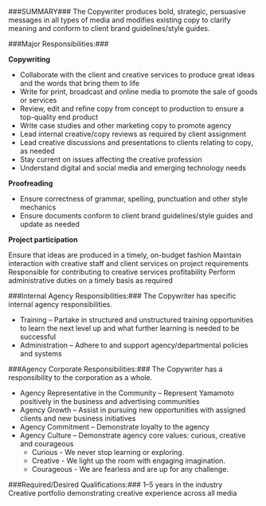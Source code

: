 ###SUMMARY###
The Copywriter produces bold, strategic, persuasive messages in all types of media and modifies existing copy to clarify meaning and conform to client brand guidelines/style guides.

###Major Responsibilities:###

**Copywriting**

- Collaborate with the client and creative services to produce great ideas and the words that bring them to life
- Write for print, broadcast and online media to promote the sale of goods or services
- Review, edit and refine copy from concept to production to ensure a top-quality end product
- Write case studies and other marketing copy to promote agency
- Lead internal creative/copy reviews as required by client assignment
- Lead creative discussions and presentations to clients relating to copy, as needed
- Stay current on issues affecting the creative profession
- Understand digital and social media and emerging technology needs

**Proofreading**

- Ensure correctness of grammar, spelling, punctuation and other style mechanics
- Ensure documents conform to client brand guidelines/style guides and update as needed

**Project participation**

Ensure that ideas are produced in a timely, on-budget fashion
Maintain interaction with creative staff and client services on project requirements
Responsible for contributing to creative services profitability
Perform administrative duties on a timely basis as required

###Internal Agency Responsibilities:###
The Copywriter has specific internal agency responsibilities.

- Training – Partake in structured and unstructured training opportunities to learn the next level up and what further learning is needed to be successful
- Administration – Adhere to and support agency/departmental policies and systems

###Agency Corporate Responsibilities:###
The Copywriter has a responsibility to the corporation as a whole.

- Agency Representative in the Community – Represent Yamamoto positively in the business and advertising communities
- Agency Growth – Assist in pursuing new opportunities with assigned clients and new business initiatives
- Agency Commitment – Demonstrate loyalty to the agency
- Agency Culture – Demonstrate agency core values: curious, creative and courageous
    - Curious - We never stop learning or exploring.
    - Creative - We light up the room with engaging imagination.
    - Courageous - We are fearless and are up for any challenge.

###Required/Desired Qualifications:###
1–5 years in the industry  
Creative portfolio demonstrating creative experience across all media
